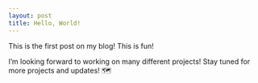 ```yaml
---
layout: post
title: Hello, World!
---
```


This is the first post on my blog! This is fun!

I’m looking forward to working on many different projects! Stay tuned for more projects and updates! &#x1f5fa;
